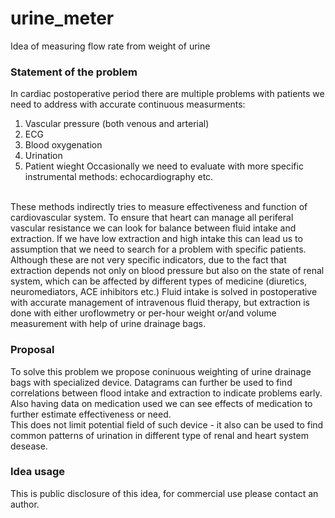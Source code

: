 # urine_meter
Idea of measuring flow rate from weight of urine

### Statement of the problem
In cardiac postoperative period there are multiple problems with patients we need to address with accurate continuous measurments:
1. Vascular pressure (both venous and arterial)
2. ECG
3. Blood oxygenation
4. Urination
5. Patient wieght
Occasionally we need to evaluate with more specific instrumental methods: echocardiography etc.
</br>
These methods indirectly tries to measure effectiveness and function of cardiovascular system.
To ensure that heart can manage all periferal vascular resistance we can look for balance between fluid intake and extraction.
If we have low extraction and high intake this can lead us to assumption that we need to search for a problem with specific patients.
Although these are not very specific indicators, due to the fact that extraction depends not only on blood pressure but also on 
the state of renal system, which can be affected by different types of medicine (diuretics, neuromediators, ACE inhibitors etc.)
Fluid intake is solved in postoperative with accurate management of intravenous fluid therapy, but extraction is done with either 
uroflowmetry or per-hour weight or/and volume measurement with help of urine drainage bags.
</br>

### Proposal
To solve this problem we propose coninuous weighting of urine drainage bags with specialized device. Datagrams can further be used
to find correlations between flood intake and extraction to indicate problems early. Also having data on medication used we can see 
effects of medication to further estimate effectiveness or need. </br>
This does not limit potential field of such device - it also can be used to find common patterns of urination in different type of
 renal and heart system desease.
 </br>
 
 ### Idea usage
 This is public disclosure of this idea, for commercial use please contact an author.
